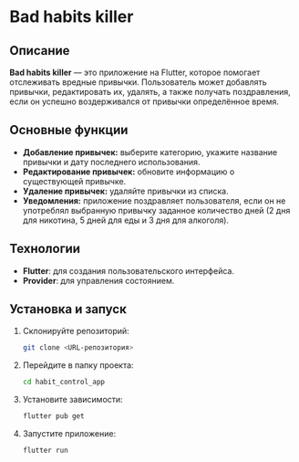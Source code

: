 # Bad habits killer

## Описание
**Bad habits killer** — это приложение на Flutter, которое помогает отслеживать вредные привычки. Пользователь может добавлять привычки, редактировать их, удалять, а также получать поздравления, если он успешно воздерживался от привычки определённое время.

## Основные функции
- **Добавление привычек:** выберите категорию, укажите название привычки и дату последнего использования.
- **Редактирование привычек:** обновите информацию о существующей привычке.
- **Удаление привычек:** удаляйте привычки из списка.
- **Уведомления:** приложение поздравляет пользователя, если он не употреблял выбранную привычку заданное количество дней (2 дня для никотина, 5 дней для еды и 3 дня для алкоголя).

## Технологии
- **Flutter**: для создания пользовательского интерфейса.
- **Provider**: для управления состоянием.

## Установка и запуск
1. Склонируйте репозиторий:
   ```bash
   git clone <URL-репозитория>
   ```
2. Перейдите в папку проекта:
   ```bash
   cd habit_control_app
   ```
3. Установите зависимости:
   ```bash
   flutter pub get
   ```
4. Запустите приложение:
   ```bash
   flutter run
   ```
